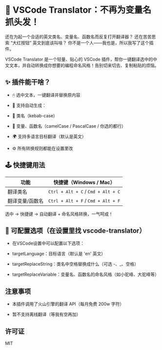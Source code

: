 # 🚀 VSCode Translator：不再为变量名抓头发！

还在为起一个合适的英文类名、变量名、函数名而反复打开翻译器？
还在苦苦思索 “大红按钮” 英文到底该叫啥？
你不是一个人——我也是，所以我写了这个插件。

VSCode Translator 是一个轻量、贴心的 VSCode 插件，帮你一键翻译选中的中文文本，并自动转换成你想要的编程命名风格！告别切来切去、复制粘贴的烦恼。

## ✨ 插件能干啥？

- 🖱 选中文本，一键翻译并替换原内容

- 🧠 支持自动生成：

- 🧩 类名（kebab-case）

- 🐫 变量、函数名（camelCase / PascalCase / 你选的都行）

- 🌍 支持多语言目标翻译（默认是英文）

- ⚙️ 所有转换规则都能在设置里改

## 🕹 快捷键用法

| 功能       | 快捷键（Windows / Mac）                 |
| -------- | ---------------------------------- |
| 翻译类名     | `Ctrl + Alt + C` / `Cmd + Alt + C` |
| 翻译变量/函数名 | `Ctrl + Alt + F` / `Cmd + Alt + F` |
选中 → 快捷键 → 自动翻译 + 命名风格转换，一气呵成！


## 🔧 可配置选项（在设置里找 vscode-translator）

- 在VSCode设置中可以配置以下选项：

- targetLanguage：目标语言（默认是 'en' 英文）

- targetReplaceString：类名中空格替换成什么（可选 -、_、空格）

- targetReplaceVariable：变量名、函数名的命名风格（如小驼峰、大驼峰等）

## 注意事项

- 本插件调用了火山引擎的翻译 API（每月免费 200w 字符）

- 暂不支持离线翻译（等我有空再加）

## 许可证

MIT